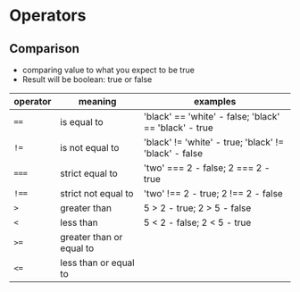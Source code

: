 # Operators

## Comparison
- comparing value to what you expect to be true
- Result will be boolean: true or false


|**operator** | **meaning** | **examples** 
|-------------------|-----------------------|---------------|
|`==` | is equal to | 'black' == 'white' - false; 'black' == 'black' - true|
|`!=`| is not equal to | 'black' != 'white' - true; 'black' != 'black' - false |
|`===` | strict equal to | 'two' === 2 - false; 2 === 2 - true |
|`!==`| strict not equal to| 'two' !== 2 - true; 2 !== 2 - false |
|`>`| greater than | 5 > 2 - true; 2 > 5 - false| 
|`<`| less than|  5 < 2 - false; 2 < 5 - true| 
|`>=`| greater than or equal to | |
|`<=`| less than or equal to| |
